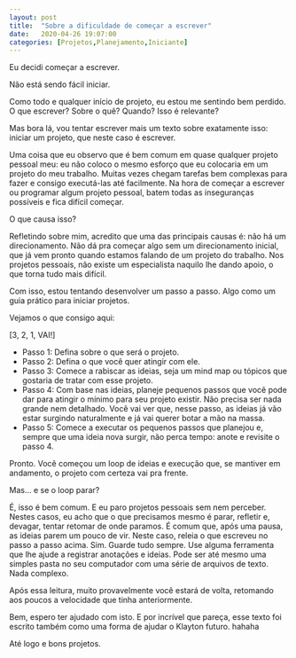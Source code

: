 ```yaml
---
layout: post
title:  "Sobre a dificuldade de começar a escrever"
date:   2020-04-26 19:07:00
categories: [Projetos,Planejamento,Iniciante]
---
```


Eu decidi começar a escrever.

Não está sendo fácil iniciar.

Como todo e qualquer início de projeto, eu estou me sentindo bem perdido. O que escrever? Sobre o quê? Quando? Isso é relevante?

Mas bora lá, vou tentar escrever mais um texto sobre exatamente isso: iniciar um projeto, que neste caso é escrever.

Uma coisa que eu observo que é bem comum em quase qualquer projeto pessoal meu: eu não coloco o mesmo esforço que eu colocaria em um projeto do meu trabalho. Muitas vezes chegam tarefas bem complexas para fazer e consigo executá-las até facilmente. Na hora de começar a escrever ou programar algum projeto pessoal, batem todas as inseguranças possíveis e fica difícil começar.

O que causa isso?

Refletindo sobre mim, acredito que uma das principais causas é: não há um direcionamento. Não dá pra começar algo sem um direcionamento inicial, que já vem pronto quando estamos falando de um projeto do trabalho. Nos projetos pessoais, não existe um especialista naquilo lhe dando apoio, o que torna tudo mais difícil.

Com isso, estou tentando desenvolver um passo a passo. Algo como um guia prático para iniciar projetos.

Vejamos o que consigo aqui:

[3, 2, 1, VAI!]

- Passo 1: Defina sobre o que será o projeto.
- Passo 2: Defina o que você quer atingir com ele.
- Passo 3: Comece a rabiscar as ideias, seja um mind map ou tópicos que gostaria de tratar com esse projeto.
- Passo 4: Com base nas ideias, planeje pequenos passos que você pode dar para atingir o mínimo para seu projeto existir. Não precisa ser nada grande nem detalhado. Você vai ver que, nesse passo, as ideias já vão estar surgindo naturalmente e já vai querer botar a mão na massa.
- Passo 5: Comece a executar os pequenos passos que planejou e, sempre que uma ideia nova surgir, não perca tempo: anote e revisite o passo 4.

Pronto. Você começou um loop de ideias e execução que, se mantiver em andamento, o projeto com certeza vai pra frente.

Mas… e se o loop parar?

É, isso é bem comum. E eu paro projetos pessoais sem nem perceber.
Nestes casos, eu acho que o que precisamos mesmo é parar, refletir e, devagar, tentar retomar de onde paramos.
É comum que, após uma pausa, as ideias parem um pouco de vir. Neste caso, releia o que escreveu no passo a passo acima. Sim. Guarde tudo sempre. Use alguma ferramenta que lhe ajude a registrar anotações e ideias. Pode ser até mesmo uma simples pasta no seu computador com uma série de arquivos de texto. Nada complexo.

Após essa leitura, muito provavelmente você estará de volta, retomando aos poucos a velocidade que tinha anteriormente.

Bem, espero ter ajudado com isto. E por incrível que pareça, esse texto foi escrito também como uma forma de ajudar o Klayton futuro. hahaha

Até logo e bons projetos.